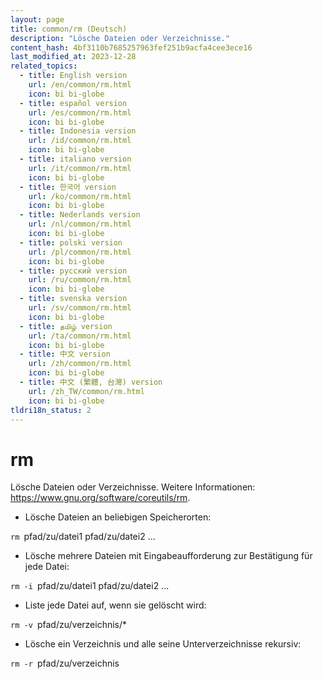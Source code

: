 ```yaml
---
layout: page
title: common/rm (Deutsch)
description: "Lösche Dateien oder Verzeichnisse."
content_hash: 4bf3110b7685257963fef251b9acfa4cee3ece16
last_modified_at: 2023-12-28
related_topics:
  - title: English version
    url: /en/common/rm.html
    icon: bi bi-globe
  - title: español version
    url: /es/common/rm.html
    icon: bi bi-globe
  - title: Indonesia version
    url: /id/common/rm.html
    icon: bi bi-globe
  - title: italiano version
    url: /it/common/rm.html
    icon: bi bi-globe
  - title: 한국어 version
    url: /ko/common/rm.html
    icon: bi bi-globe
  - title: Nederlands version
    url: /nl/common/rm.html
    icon: bi bi-globe
  - title: polski version
    url: /pl/common/rm.html
    icon: bi bi-globe
  - title: русский version
    url: /ru/common/rm.html
    icon: bi bi-globe
  - title: svenska version
    url: /sv/common/rm.html
    icon: bi bi-globe
  - title: தமிழ் version
    url: /ta/common/rm.html
    icon: bi bi-globe
  - title: 中文 version
    url: /zh/common/rm.html
    icon: bi bi-globe
  - title: 中文 (繁體, 台灣) version
    url: /zh_TW/common/rm.html
    icon: bi bi-globe
tldri18n_status: 2
---
```

# rm

Lösche Dateien oder Verzeichnisse.
Weitere Informationen: <https://www.gnu.org/software/coreutils/rm>.

- Lösche Dateien an beliebigen Speicherorten:

`rm `<span class="tldr-var badge badge-pill bg-dark-lm bg-white-dm text-white-lm text-dark-dm font-weight-bold">pfad/zu/datei1 pfad/zu/datei2 ...</span>

- Lösche mehrere Dateien mit Eingabeaufforderung zur Bestätigung für jede Datei:

`rm -i `<span class="tldr-var badge badge-pill bg-dark-lm bg-white-dm text-white-lm text-dark-dm font-weight-bold">pfad/zu/datei1 pfad/zu/datei2 ...</span>

- Liste jede Datei auf, wenn sie gelöscht wird:

`rm -v `<span class="tldr-var badge badge-pill bg-dark-lm bg-white-dm text-white-lm text-dark-dm font-weight-bold">pfad/zu/verzeichnis/*</span>

- Lösche ein Verzeichnis und alle seine Unterverzeichnisse rekursiv:

`rm -r `<span class="tldr-var badge badge-pill bg-dark-lm bg-white-dm text-white-lm text-dark-dm font-weight-bold">pfad/zu/verzeichnis</span>
